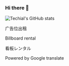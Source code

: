 ### Hi there 👋

![Techial's GitHub stats](https://github-readme-stats.vercel.app/api?username=techiall&theme=dracula&count_private=true&show_icons=true)

广告位出租

Billboard rental

看板レンタル


Powered by Google translate
